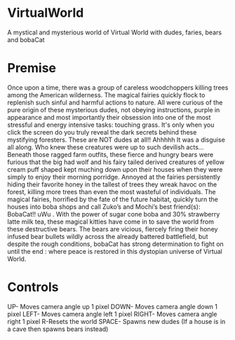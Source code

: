 # VirtualWorld
A mystical and mysterious world of Virtual World with dudes, faries, bears and bobaCat

# Premise 
Once upon a time, there was a group of careless woodchoppers killing trees among the American wilderness. The magical fairies quickly flock to replenish such sinful and harmful actions to nature. All were curious of the pure origin of these mysterious dudes, not obeying instructions, purple in appearance and most importantly their obsession into one of the most stressful and energy intensive tasks: touching grass. It's only when you click the screen do you truly reveal the dark secrets behind these mystifying foresters. These are NOT dudes at all!! Ahhhhh  It was a disguise all along.  Who knew these creatures were up to such devilish acts… Beneath those ragged farm outfits, these fierce and hungry bears were furious that the big had wolf and his fairy tailed derived creatures of yellow cream puff shaped kept muching down upon their houses when they were simply to enjoy their morning porridge. Annoyed at the fairies persistently hiding their favorite honey in the tallest of trees they wreak havoc on the forest, killing more trees than even the most wasteful of individuals. The magical fairies, horrified by the fate of the future habitat, quickly turn the houses into boba shops and call Zuko’s  and Mochi’s best friend(s): BobaCat!! uWu .  With the power of sugar cone boba and 30% strawberry latte milk tea, these magical kitties have come in to save the world from these destructive bears. The bears are vicious, fiercely firing their honey infused bear bullets wildly across the already battered battlefield, but despite the rough conditions, bobaCat has strong determination to fight on until the end : where peace is restored in this dystopian universe of Virtual World.

# Controls
UP- Moves camera angle up 1 pixel
DOWN- Moves camera angle down 1 pixel
LEFT- Moves camera angle left 1 pixel
RIGHT- Moves camera angle right 1 pixel
R-Resets the world
SPACE- Spawns new dudes (If a house is in a cave then spawns bears instead)
